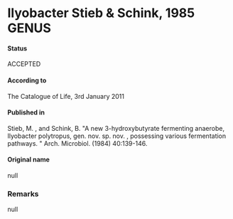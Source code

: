 Ilyobacter Stieb & Schink, 1985 GENUS
=======

#### Status
ACCEPTED

#### According to
The Catalogue of Life, 3rd January 2011

#### Published in
Stieb, M. , and Schink, B. "A new 3-hydroxybutyrate fermenting anaerobe, Ilyobacter polytropus, gen. nov. sp. nov. , possessing various fermentation pathways. " Arch. Microbiol. (1984) 40:139-146.

#### Original name
null

### Remarks
null